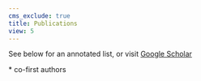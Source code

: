 ```yaml
---
cms_exclude: true
title: Publications
view: 5
---
```


See below for an annotated list, or visit [Google Scholar](https://scholar.google.com/citations?user=vwkZIIMAAAAJ&hl=en)

\* co-first authors
